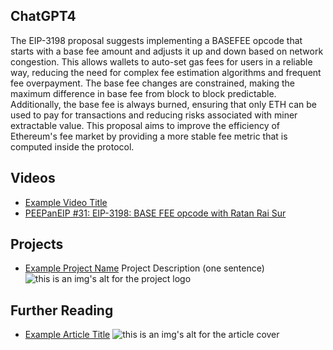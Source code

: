 ## ChatGPT4

The EIP-3198 proposal suggests implementing a BASEFEE opcode that starts with a base fee amount and adjusts it up and down based on network congestion. This allows wallets to auto-set gas fees for users in a reliable way, reducing the need for complex fee estimation algorithms and frequent fee overpayment. The base fee changes are constrained, making the maximum difference in base fee from block to block predictable. Additionally, the base fee is always burned, ensuring that only ETH can be used to pay for transactions and reducing risks associated with miner extractable value. This proposal aims to improve the efficiency of Ethereum's fee market by providing a more stable fee metric that is computed inside the protocol.

## Videos

- [Example Video Title](https://www.youtube.com/watch?v=TDGq4aeevgY)
- [PEEPanEIP #31: EIP-3198: BASE FEE opcode with Ratan Rai Sur](https://www.youtube.com/watch?v=QQ3NHtEaCLk&list=PL4cwHXAawZxqu0PKKyMzG_3BJV_xZTi1F&index=82)

## Projects

- [Example Project Name](https://xxxx.xxx/xxxxx) Project Description (one sentence) ![this is an img's alt for the project logo](https://xxxx.xxx/project-logo.xxx)

## Further Reading

- [Example Article Title](https://xxxx.xxx/xxxxx) ![this is an img's alt for the article cover](https://xxxx.xxx/article-cover.xxx)
